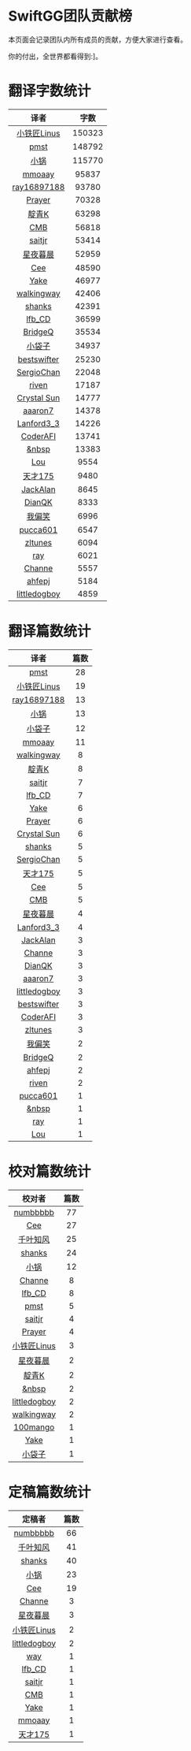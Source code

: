
# SwiftGG团队贡献榜

本页面会记录团队内所有成员的贡献，方便大家进行查看。

你的付出，全世界都看得到:]。

# 翻译字数统计

| 译者 | 字数 |
| :------------: | :------------: |
| [小铁匠Linus](http://linusling.com) | 150323 |
| [pmst](http://www.jianshu.com/users/596f2ba91ce9/latest_articles) | 148792 |
| [小锅](http://www.swiftyper.com) | 115770 |
| [mmoaay](http://mmoaay.photo/) | 95837 |
| [ray16897188](http://www.jianshu.com/users/97c49dfd1f9f/latest_articles) | 93780 |
| [Prayer](http://www.futantan.com) | 70328 |
| [靛青K](http://blog.dianqk.org/) | 63298 |
| [CMB](https://github.com/chenmingbiao) | 56818 |
| [saitjr](http://www.saitjr.com) | 53414 |
| [星夜暮晨](http://www.jianshu.com/users/ef1058d2d851) | 52959 |
| [Cee](https://github.com/Cee) | 48590 |
| [Yake](http://blog.csdn.net/yake_099) | 46977 |
| [walkingway](http://chengway.in/) | 42406 |
| [shanks](http://codebuild.me/) | 42391 |
| [lfb_CD](http://weibo.com/lfbWb) | 36599 |
| [BridgeQ](http://wxgbridgeq.github.io/) | 35534 |
| [小袋子](http://daizi.me) | 34937 |
| [bestswifter](http://bestswifter.com) | 25230 |
| [SergioChan](https://github.com/SergioChan) | 22048 |
| [riven](http://weibo.com/riven0951) | 17187 |
| [Crystal Sun](http://www.jianshu.com/users/7a2d2cc38444/latest_articles) | 14777 |
| [aaaron7](http://www.jianshu.com/users/9efd08855d3a/) | 14378 |
| [Lanford3_3](http://lanfordcai.github.io) | 14226 |
| [CoderAFI](http://coderafi.github.io/) | 13741 |
| [&nbsp](https://github.com/initiOSJava) | 13383 |
| [Lou](undefined) | 9554 |
| [天才175](http://weibo.com/u/2916092907) | 9480 |
| [JackAlan](http://ijack.pw/) | 8645 |
| [DianQK](undefined) | 8333 |
| [我偏笑](http://blog.csdn.net/nsnirvana) | 6996 |
| [pucca601](http://weibo.com/601pucca) | 6547 |
| [zltunes](http://zltunes.com) | 6094 |
| [ray](undefined) | 6021 |
| [Channe](undefined) | 5557 |
| [ahfepj](undefined) | 5184 |
| [littledogboy](undefined) | 4859 |


# 翻译篇数统计

| 译者 | 篇数 |
| :------------: | :------------: |
| [pmst](http://www.jianshu.com/users/596f2ba91ce9/latest_articles) | 28 |
| [小铁匠Linus](http://linusling.com) | 19 |
| [ray16897188](http://www.jianshu.com/users/97c49dfd1f9f/latest_articles) | 13 |
| [小锅](http://www.swiftyper.com) | 13 |
| [小袋子](http://daizi.me) | 12 |
| [mmoaay](http://mmoaay.photo/) | 11 |
| [walkingway](http://chengway.in/) | 8 |
| [靛青K](http://blog.dianqk.org/) | 8 |
| [saitjr](http://www.saitjr.com) | 7 |
| [lfb_CD](http://weibo.com/lfbWb) | 7 |
| [Yake](http://blog.csdn.net/yake_099) | 6 |
| [Prayer](http://www.futantan.com) | 6 |
| [Crystal Sun](http://www.jianshu.com/users/7a2d2cc38444/latest_articles) | 6 |
| [shanks](http://codebuild.me/) | 5 |
| [SergioChan](https://github.com/SergioChan) | 5 |
| [天才175](http://weibo.com/u/2916092907) | 5 |
| [Cee](https://github.com/Cee) | 5 |
| [CMB](https://github.com/chenmingbiao) | 5 |
| [星夜暮晨](http://www.jianshu.com/users/ef1058d2d851) | 4 |
| [Lanford3_3](http://lanfordcai.github.io) | 4 |
| [JackAlan](http://ijack.pw/) | 3 |
| [Channe](undefined) | 3 |
| [DianQK](undefined) | 3 |
| [aaaron7](http://www.jianshu.com/users/9efd08855d3a/) | 3 |
| [littledogboy](undefined) | 3 |
| [bestswifter](http://bestswifter.com) | 3 |
| [CoderAFI](http://coderafi.github.io/) | 3 |
| [zltunes](http://zltunes.com) | 3 |
| [我偏笑](http://blog.csdn.net/nsnirvana) | 2 |
| [BridgeQ](http://wxgbridgeq.github.io/) | 2 |
| [ahfepj](undefined) | 2 |
| [riven](http://weibo.com/riven0951) | 2 |
| [pucca601](http://weibo.com/601pucca) | 1 |
| [&nbsp](https://github.com/initiOSJava) | 1 |
| [ray](undefined) | 1 |
| [Lou](undefined) | 1 |


# 校对篇数统计

| 校对者 | 篇数 |
| :------------: | :------------: |
| [numbbbbb](http://numbbbbb.com/) | 77 |
| [Cee](https://github.com/Cee) | 27 |
| [千叶知风](http://weibo.com/xiaoxxiao) | 25 |
| [shanks](http://codebuild.me/) | 24 |
| [小锅](http://www.swiftyper.com) | 12 |
| [Channe](undefined) | 8 |
| [lfb_CD](http://weibo.com/lfbWb) | 8 |
| [pmst](http://www.jianshu.com/users/596f2ba91ce9/latest_articles) | 5 |
| [saitjr](http://www.saitjr.com) | 4 |
| [Prayer](http://www.futantan.com) | 4 |
| [小铁匠Linus](http://linusling.com) | 3 |
| [星夜暮晨](http://www.jianshu.com/users/ef1058d2d851) | 2 |
| [靛青K](http://blog.dianqk.org/) | 2 |
| [&nbsp](https://github.com/initiOSJava) | 2 |
| [littledogboy](undefined) | 2 |
| [walkingway](http://chengway.in/) | 2 |
| [100mango](undefined) | 1 |
| [Yake](http://blog.csdn.net/yake_099) | 1 |
| [小袋子](http://daizi.me) | 1 |


# 定稿篇数统计

| 定稿者 | 篇数 |
| :------------: | :------------: |
| [numbbbbb](http://numbbbbb.com/) | 66 |
| [千叶知风](http://weibo.com/xiaoxxiao) | 41 |
| [shanks](http://codebuild.me/) | 40 |
| [小锅](http://www.swiftyper.com) | 23 |
| [Cee](https://github.com/Cee) | 19 |
| [Channe](undefined) | 3 |
| [星夜暮晨](http://www.jianshu.com/users/ef1058d2d851) | 3 |
| [小铁匠Linus](http://linusling.com) | 2 |
| [littledogboy](undefined) | 2 |
| [way](undefined) | 1 |
| [lfb_CD](http://weibo.com/lfbWb) | 1 |
| [saitjr](http://www.saitjr.com) | 1 |
| [CMB](https://github.com/chenmingbiao) | 1 |
| [Yake](http://blog.csdn.net/yake_099) | 1 |
| [mmoaay](http://mmoaay.photo/) | 1 |
| [天才175](http://weibo.com/u/2916092907) | 1 |